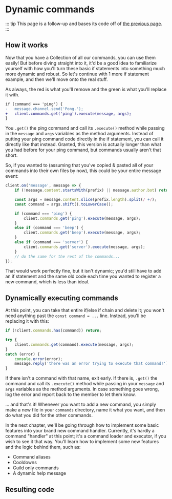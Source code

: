 # Dynamic commands

::: tip
This page is a follow-up and bases its code off of [the previous page](/command-handling/).
:::

## How it works

Now that you have a Collection of all our commands, you can use them easily! But before diving straight into it, it'd be a good idea to familiarize yourself with how you'll turn these basic if statements into something much more dynamic and robust. So let's continue with 1 more if statement example, and then we'll move onto the real stuff.

As always, the red is what you'll remove and the green is what you'll replace it with.

```diff
if (command === 'ping') {
-	message.channel.send('Pong.');
+	client.commands.get('ping').execute(message, args);
}
```

You `.get()` the ping command and call its `.execute()` method while passing in the `message` and `args` variables as the method arguments. Instead of putting your ping command code directly in the if statement, you can call it directly like that instead. Granted, this version is actually longer than what you had before for your ping command, but commands usually aren't that short.

So, if you wanted to (assuming that you've copied & pasted all of your commands into their own files by now), this could be your entire message event:

```js
client.on('message', message => {
	if (!message.content.startsWith(prefix) || message.author.bot) return;

	const args = message.content.slice(prefix.length).split(/ +/);
	const command = args.shift().toLowerCase();

	if (command === 'ping') {
		client.commands.get('ping').execute(message, args);
	}
	else if (command === 'beep') {
		client.commands.get('beep').execute(message, args);
	}
	else if (command === 'server') {
		client.commands.get('server').execute(message, args);
	}
	// do the same for the rest of the commands...
});
```

That would work perfectly fine, but it isn't dynamic; you'd still have to add an if statement and the same old code each time you wanted to register a new command, which is less than ideal.

## Dynamically executing commands

At this point, you can take that entire if/else if chain and delete it; you won't need anything past the `const command = ...` line. Instead, you'll be replacing it with this:

```js
if (!client.commands.has(command)) return;

try {
	client.commands.get(command).execute(message, args);
}
catch (error) {
	console.error(error);
	message.reply('there was an error trying to execute that command!');
}
```

If there isn't a command with that name, exit early. If there is, `.get()` the command and call its `.execute()` method while passing in your `message` and `args` variables as the method arguments. In case something goes wrong, log the error and report back to the member to let them know.

... and that's it! Whenever you want to add a new command, you simply make a new file in your `commands` directory, name it what you want, and then do what you did for the other commands.

In the next chapter, we'll be going through how to implement some basic features into your brand new command handler. Currently, it's hardly a command "handler" at this point; it's a command loader and executor, if you wish to see it that way. You'll learn how to implement some new features and the logic behind them, such as:

* Command aliases
* Cooldowns
* Guild only commands
* A dynamic help message

## Resulting code

<resulting-code />
